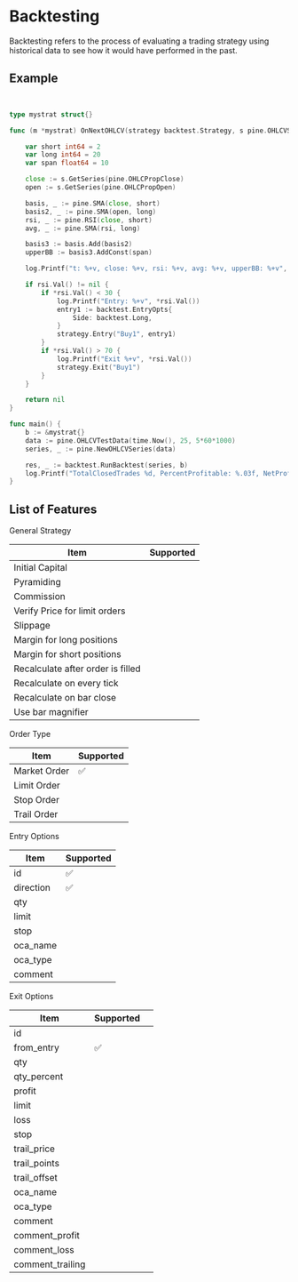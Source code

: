 # Backtesting

Backtesting refers to the process of evaluating a trading strategy using historical data to see how it would have performed in the past.

## Example



```go


type mystrat struct{}

func (m *mystrat) OnNextOHLCV(strategy backtest.Strategy, s pine.OHLCVSeries, state map[string]interface{}) error {

	var short int64 = 2
	var long int64 = 20
	var span float64 = 10

	close := s.GetSeries(pine.OHLCPropClose)
	open := s.GetSeries(pine.OHLCPropOpen)

	basis, _ := pine.SMA(close, short)
	basis2, _ := pine.SMA(open, long)
	rsi, _ := pine.RSI(close, short)
	avg, _ := pine.SMA(rsi, long)

	basis3 := basis.Add(basis2)
	upperBB := basis3.AddConst(span)

	log.Printf("t: %+v, close: %+v, rsi: %+v, avg: %+v, upperBB: %+v", s.Current().S, close.Val(), rsi.Val(), avg.Val(), upperBB.Val())

	if rsi.Val() != nil {
		if *rsi.Val() < 30 {
			log.Printf("Entry: %+v", *rsi.Val())
			entry1 := backtest.EntryOpts{
				Side: backtest.Long,
			}
			strategy.Entry("Buy1", entry1)
		}
		if *rsi.Val() > 70 {
			log.Printf("Exit %+v", *rsi.Val())
			strategy.Exit("Buy1")
		}
	}

	return nil
}

func main() {
	b := &mystrat{}
	data := pine.OHLCVTestData(time.Now(), 25, 5*60*1000)
	series, _ := pine.NewOHLCVSeries(data)

	res, _ := backtest.RunBacktest(series, b)
	log.Printf("TotalClosedTrades %d, PercentProfitable: %.03f, NetProfit: %.03f", res.TotalClosedTrades, res.PercentProfitable, res.NetProfit)
}

```

## List of Features

General Strategy

| Item | Supported | 
|--|--|
| Initial Capital |  | 
| Pyramiding |  | 
| Commission |  | 
| Verify Price for limit orders|  | 
| Slippage |  | 
| Margin for long positions |  | 
| Margin for short positions |  | 
| Recalculate after order is filled |  | 
| Recalculate on every tick |  | 
| Recalculate on bar close |  | 
| Use bar magnifier  |  | 

Order Type

| Item |Supported | 
|--|--|
| Market Order| ✅ | 
| Limit Order|  | 
| Stop Order|  | 
| Trail Order|  | 


Entry Options

| Item | Supported |  
|--|--|
| id | ✅ | 
| direction | ✅ | 
| qty |  | 
| limit |  | 
| stop |  | 
| oca_name |  | 
| oca_type |  | 
| comment |  | 

Exit Options

| Item | Supported |  |
|--|--|--|
| id |  | 
| from_entry | ✅ | 
| qty |  | 
| qty_percent |  | 
| profit |  | 
| limit |  | 
| loss |  | 
| stop |  | 
| trail_price |  | 
| trail_points |  | 
| trail_offset |  | 
| oca_name |  | 
| oca_type |  | 
| comment |  | 
| comment_profit |  | 
| comment_loss |  | 
| comment_trailing |  | 

